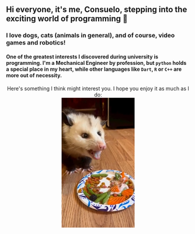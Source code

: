 ## Hi everyone, it's me, Consuelo, stepping into the exciting world of programming  👋
### I love dogs, cats (animals in general), and of course, video games and robotics!
#### One of the greatest interests I discovered during university is programming. I'm a Mechanical Engineer by profession, but `python` holds a special place in my heart, while other languages like `Dart`, `R` or `C++` are more out of necessity.
<div align="center">
  Here's something I think might interest you. I hope you enjoy it as much as I do:
</div>
<div align="center">
  <img src="/videoframe_1702.png" alt="Imagen ajustada" width="200" />
</div>


<!--
**cmissene/cmissene** is a ✨ _special_ ✨ repository because its `README.md` (this file) appears on your GitHub profile.

Here are some ideas to get you started:

- 🔭 I’m currently working on ...
- 🌱 I’m currently learning ...
- 👯 I’m looking to collaborate on ...
- 🤔 I’m looking for help with ...
- 💬 Ask me about ...
- 📫 How to reach me: ...
- 😄 Pronouns: ...
- ⚡ Fun fact: ...
-->
